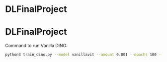 # DLFinalProject

# DLFinalProject

Command to run Vanilla DINO:
```bash
python3 train_dino.py --model vanillavit --amount 0.001 --epochs 100 --classifier_epochs 100 --lr 0.005 --batch_size 1 
```
